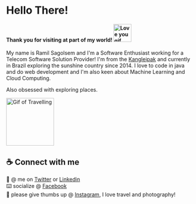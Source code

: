 # Hello There!
#### Thank you for visiting at part of my world! <img alt="Love you gif" src="https://media.giphy.com/media/TamGVAGxDTYDNt3dpn/giphy.gif" width="48" />

My name is Ramil Sagolsem and I'm a Software Enthusiast working for a Telecom Software Solution Provider! I'm from the [Kangleipak](https://en.wikipedia.org/wiki/Manipur_(princely_state)) and currently in Brazil exploring the sunshine country since 2014. I love to code in java and do web development and I'm also keen about Machine Learning and Cloud Computing.

Also obsessed with exploring places.

<img alt="Gif of Travelling" src="https://media.giphy.com/media/lXC2gmHf2ypUs/giphy.gif" width="128" /> 



## ☕ Connect with me
:flamingo: @ me on [Twitter](https://twitter.com/ramilsagolsem) or [Linkedin](https://www.linkedin.com/in/ramil-sagolsem-82384613/)\
:keyboard: socialize @ [Facebook](https://www.facebook.com/ramilsagolsem)\
:camera_flash: please give thumbs up @ [Instagram](https://www.instagram.com/ramilsagolsem/), I love travel and photography!

<!--
**ramilsagolsem/ramilsagolsem** is a ✨ _special_ ✨ repository because its `README.md` (this file) appears on your GitHub profile.

Here are some ideas to get you started:

- 🔭 I’m currently working on ...
- 🌱 I’m currently learning ...
- 👯 I’m looking to collaborate on ...
- 🤔 I’m looking for help with ...
- 💬 Ask me about ...
- 📫 How to reach me: ...
- 😄 Pronouns: ...
- ⚡ Fun fact: ...
-->
